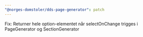 ```yaml
---
"@norges-domstoler/dds-page-generator": patch
---
```


Fix: Returner hele option-elementet når selectOnChange trigges i PageGenerator og SectionGenerator
